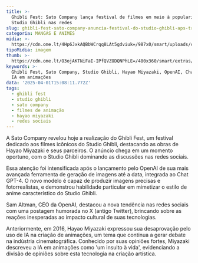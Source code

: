```yaml
---
title: >-
  Ghibli Fest: Sato Company lança festival de filmes em meio à popularidade do
  Studio Ghibli nas redes
slug: ghibli-fest-sato-company-anuncia-festival-do-studio-ghibli-aps-trend
categoria: MANGÁS E ANIMES
midia: >-
  https://cdn.ome.lt/4Hp6JxkAQBbWCrqq8LAt5gdviuk=/987x0/smart/uploads/conteudo/fotos/IMG_4773.png
tipoMidia: imagem
thumb: >-
  https://cdn.ome.lt/O3ojAKTNiFaI-IPfQVZODQNPhLE=/480x360/smart/extras/conteudos/IMG_4772.png
keywords: >-
  Ghibli Fest, Sato Company, Studio Ghibli, Hayao Miyazaki, OpenAI, ChatGPT-4,
  IA em animações
data: '2025-04-01T15:08:11.772Z'
tags:
  - ghibli fest
  - studio ghibli
  - sato company
  - filmes de animação
  - hayao miyazaki
  - redes sociais
---
```


A Sato Company revelou hoje a realização do Ghibli Fest, um festival dedicado aos filmes icônicos do Studio Ghibli, destacando as obras de Hayao Miyazaki e seus parceiros. O anúncio chega em um momento oportuno, com o Studio Ghibli dominando as discussões nas redes sociais. 

Essa atenção foi intensificada após o lançamento pelo OpenAI de sua mais avançada ferramenta de geração de imagens até a data, integrada ao Chat GPT-4. O novo modelo é capaz de produzir imagens precisas e fotorrealistas, e demonstrou habilidade particular em mimetizar o estilo de anime característico do Studio Ghibli. 

Sam Altman, CEO da OpenAI, destacou a nova tendência nas redes sociais com uma postagem humorada no X (antigo Twitter), brincando sobre as reações inesperadas ao impacto cultural de suas tecnologias. 

Anteriormente, em 2016, Hayao Miyazaki expressou sua desaprovação pelo uso de IA na criação de animações, um tema que continua a gerar debate na indústria cinematográfica. Conhecido por suas opiniões fortes, Miyazaki descreveu a IA em animações como 'um insulto à vida', evidenciando a divisão de opiniões sobre esta tecnologia na criação artística.
